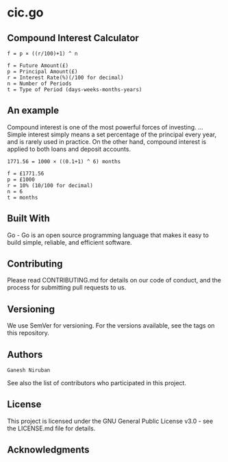 # cic.go

## Compound Interest Calculator
```
f = p × ((r/100)+1) ^ n

f = Future Amount(£)
p = Principal Amount(£)
r = Interest Rate(%)(/100 for decimal)
n = Number of Periods
t = Type of Period (days-weeks-months-years)
```
## An example

Compound interest is one of the most powerful forces of investing. ... Simple interest simply means a set percentage of the principal every year, and is rarely used in practice. On the other hand, compound interest is applied to both loans and deposit accounts.
```
1771.56 = 1000 × ((0.1+1) ^ 6) months

f = £1771.56
p = £1000
r = 10% (10/100 for decimal)
n = 6
t = months
```
## Built With 

Go - Go is an open source programming language that makes it easy to build simple, reliable, and efficient software.

## Contributing

Please read CONTRIBUTING.md for details on our code of conduct, and the process for submitting pull requests to us.

## Versioning

We use SemVer for versioning. For the versions available, see the tags on this repository.

## Authors
```
Ganesh Niruban
```
See also the list of contributors who participated in this project.

## License

This project is licensed under the GNU General Public License v3.0 - see the LICENSE.md file for details.

## Acknowledgments
